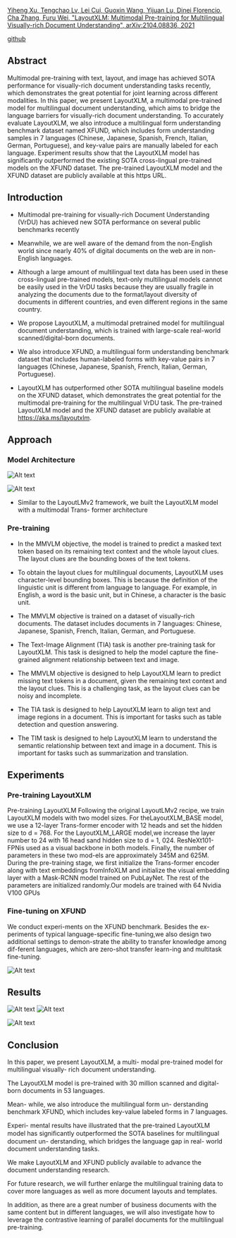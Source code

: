 [Yiheng Xu, Tengchao Lv, Lei Cui, Guoxin Wang, Yijuan Lu, Dinei Florencio, Cha Zhang, Furu Wei, "LayoutXLM: Multimodal Pre-training for Multilingual Visually-rich Document Understanding", arXiv:2104.08836, 2021](https://arxiv.org/pdf/2104.08836.pdf)

[github](https://github.com/microsoft/unilm/tree/master/layoutxlm)

## Abstract
Multimodal pre-training with text, layout, and image has achieved SOTA performance for visually-rich document understanding tasks recently, which demonstrates the great potential for joint learning across different modalities. In this paper, we present LayoutXLM, a multimodal pre-trained model for multilingual document understanding, which aims to bridge the language barriers for visually-rich document understanding. To accurately evaluate LayoutXLM, we also introduce a multilingual form understanding benchmark dataset named XFUND, which includes form understanding samples in 7 languages (Chinese, Japanese, Spanish, French, Italian, German, Portuguese), and key-value pairs are manually labeled for each language. Experiment results show that the LayoutXLM model has significantly outperformed the existing SOTA cross-lingual pre-trained models on the XFUND dataset. The pre-trained LayoutXLM model and the XFUND dataset are publicly available at this https URL.

## Introduction

* Multimodal pre-training for visually-rich Document Understanding (VrDU) has achieved new SOTA performance on several public benchmarks recently

* Meanwhile, we are well aware of the demand from the non-English world since nearly 40% of digital documents on the web are in non-English languages.

* Although a large amount of multilingual text data has been used in these cross-lingual pre-trained models, text-only multilingual models cannot be easily used in the VrDU tasks because they are usually fragile in analyzing the documents due to the format/layout diversity of documents in different countries, and even different regions in the same country. 

* We propose LayoutXLM, a multimodal pretrained model for multilingual document understanding, which is trained with large-scale real-world scanned/digital-born documents.
* We also introduce XFUND, a multilingual form understanding benchmark dataset that includes human-labeled forms with key-value pairs in 7 languages (Chinese, Japanese, Spanish, French, Italian, German, Portuguese).
* LayoutXLM has outperformed other SOTA multilingual baseline models on the XFUND dataset, which demonstrates the great potential for the multimodal pre-training for the multilingual VrDU task. The pre-trained LayoutXLM model and the XFUND dataset are publicly available at https://aka.ms/layoutxlm.

## Approach
### Model Architecture
![Alt text](<./images/layoutlxlm_atchitecture.png>)

![Alt text](<./images/layoutlxlm_dataset.png>)

* Similar to the LayoutLMv2 framework, we built
the LayoutXLM model with a multimodal Trans-
former architecture

### Pre-training

* In the MMVLM objective, the model is trained to predict a masked text token based on its remaining text context and the whole layout clues. The layout clues are the bounding boxes of the text tokens.
* To obtain the layout clues for multilingual documents, LayoutXLM uses character-level bounding boxes. This is because the definition of the linguistic unit is different from language to language. For example, in English, a word is the basic unit, but in Chinese, a character is the basic unit.
* The MMVLM objective is trained on a dataset of visually-rich documents. The dataset includes documents in 7 languages: Chinese, Japanese, Spanish, French, Italian, German, and Portuguese.
* The Text-Image Alignment (TIA) task is another pre-training task for LayoutXLM. This task is designed to help the model capture the fine-grained alignment relationship between text and image.


* The MMVLM objective is designed to help LayoutXLM learn to predict missing text tokens in a document, given the remaining text context and the layout clues. This is a challenging task, as the layout clues can be noisy and incomplete.
* The TIA task is designed to help LayoutXLM learn to align text and image regions in a document. This is important for tasks such as table detection and question answering.
* The TIM task is designed to help LayoutXLM learn to understand the semantic relationship between text and image in a document. This is important for tasks such as summarization and translation.


## Experiments
### Pre-training LayoutXLM
Pre-training LayoutXLM Following the original LayoutLMv2 recipe, we train LayoutXLM models with two model sizes. For theLayoutXLM_BASE model, we use a 12-layer Trans-former encoder with 12 heads and set the hidden size to d = 768. For the LayoutXLM_LARGE model,we increase the layer number to 24 with 16 head sand hidden size to d = 1, 024. ResNeXt101-FPNis used as a visual backbone in both models. Finally, the number of parameters in these two mod-els are approximately 345M and 625M. During the pre-training stage, we first initialize the Trans-former encoder along with text embeddings fromInfoXLM and initialize the visual embedding layer with a Mask-RCNN model trained on PubLayNet.
The rest of the parameters are initialized randomly.Our models are trained with 64 Nvidia V100 GPUs
### Fine-tuning on XFUND
We conduct experi-ments on the XFUND benchmark. Besides the ex-periments of typical language-specific fine-tuning,we also design two additional settings to demon-strate the ability to transfer knowledge among dif-ferent languages, which are zero-shot transfer learn-ing and multitask fine-tuning.

![Alt text](<./images/LayoutXLM_xfun.png>)

## Results

![Alt text](./images/LayoutXLM_result1.png) 
![Alt text](./images/LayoutXLM_result2.png) 

![Alt text](./images/LayoutXLM_result3.png)

## Conclusion
In this paper, we present LayoutXLM, a multi- modal pre-trained model for multilingual visually- rich document understanding. 

The LayoutXLM model is pre-trained with 30 million scanned and digital-born documents in 53 languages. 

Mean- while, we also introduce the multilingual form un- derstanding benchmark XFUND, which includes key-value labeled forms in 7 languages. 

Experi- mental results have illustrated that the pre-trained LayoutXLM model has signiﬁcantly outperformed the SOTA baselines for multilingual document un- derstanding, which bridges the language gap in real- world document understanding tasks. 

We make LayoutXLM and XFUND publicly available to advance the document understanding research. 

For future research, we will further enlarge the multilingual training data to cover more languages as well as more document layouts and templates. 

In addition, as there are a great number of business documents with the same content but in different languages, we will also investigate how to leverage the contrastive learning of parallel documents for the multilingual pre-training.